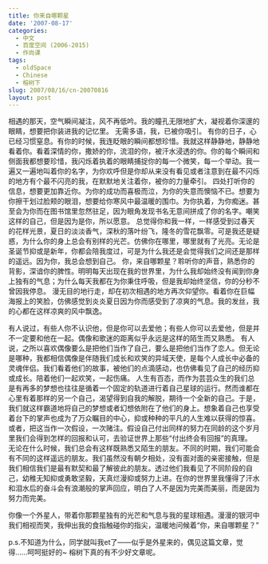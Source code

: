 ```yaml
---
title: 你来自哪颗星
date: '2007-08-17'
categories:
  - 中文
  - 百度空间 (2006-2015)
  - 作尚课
tags:
  - oldSpace
  - Chinese
  - 榕树下
slug: 2007/08/16/cn-20070816
layout: post
---
```

相遇的那天，空气瞬间凝注，风不再低吟。我的瞳孔无限地扩大，凝视着你深邃的眼睛，想要把你装进我的记忆里。
 无需多语，我，已被你吸引。
 有你的日子，心已经习惯窒息。有你的时候，我连眨眼的瞬间都想珍惜。我就这样静静地，静静地看着你。看着深情的你，撒娇的你，流泪的你，被汗水浸透的你。你的每个瞬间和侧面我都想要珍惜，我闪烁着执着的眼睛捕捉你的每一个微笑，每一个举动。我一遍又一遍地叫着你的名字，为你欢呼但是你却从来没有看见或者注意到在最不闪烁的地方有个最不闪亮的我，在默默地关注着你，被你的力量牵引。
 四处打听你的信息，想要更加靠近你。为你的成功而喜极而泣，为你的失意而懊恼不已。想要为你擦干划过脸颊的眼泪，想要给你寒风中最温暖的围巾。为你执着，为你痴迷。甚至会为你而在图书馆里忽然驻足，因为眼角发现书名无意间拼成了你的名字。嘲笑这样的自己，但是因为是你，所以愿意。
 总觉得你和我一样，一样感受到过春天的花样光景，夏日的淡淡香气，深秋的落叶纷飞，隆冬的雪花飘零。可是我还是疑惑，为什么你的身上总会有别样的光芒。仿佛你在哪里，哪里就有了光亮。无论是圣诞节抑或是新年，你都会陪我度过，可是为什么我还是会觉得我们之间还是那样的遥远。因为你，我总会想到自己。
 你，来自哪颗星？聆听你的声音，熟悉你的背影，深谙你的脾性。明明每天出现在我的世界里，为什么我却始终没有闻到你身上独有的气息；为什么每天我都在为你秉住呼吸，但是我却始终坚信，你的分秒不曾因我停息。
 漫无目的地行走，却在初次相遇的地方再次仰望你。看着你在巨幅海报上的笑脸，仿佛感觉到炎炎夏日因为你而感受到了凉爽的气息。我的发丝，我的心都在这样凉爽的风中飘逸。

  有人说过，有些人你不认识他，但是你可以去爱他；有些人你可以去爱他，但是并不一定要和他在一起。偶像和歌迷的距离似乎永远是这样的陌生而又熟悉。
 有人说，之所以喜欢偶像要么是把他们当作了自己，要么是把他们当作了恋人。但无论是哪种，我都相信偶像是伴随我们成长和欢笑的异域天使，是每个人成长中必备的灵魂伴侣。我们看着他们的故事，被他们的点滴感动，也仿佛看见了自己的经历抑或成长。陪着他们一起欢笑，一起伤痛。
 人生有百态，而作为芸芸众生的我们总是有再多的梦想也往往是循着一个固定的轨道进行着自己星球的运行。然而谁都在心里有着那样的另一个自己，渴望得到自我的解脱，期待一个全新的自己。于是，我们就这样霸道地将自己的梦想或者幻想依附在了他们的身上。想象着自己也享受着台下的掌声也成为了万众瞩目的中心，抑或种种的平凡的人生难以获得的惊喜。或者，把这当作一次假设，一次赌注。假设自己付出同样的努力在同龄的这个岁月里我们会得到怎样的回报和认可，去验证世界上那些“付出终会有回报”的真理。
无论在什么时候，我们总会有这样既熟悉又陌生的朋友。不同的时期，我们可能会有不同的这样遥远的朋友。我们虽然没有朝夕相处，没有面对面的亲密接触，但是我们相信我们是最有默契和最了解彼此的朋友。透过他们我看见了不同阶段的自己，幼稚无知抑或勇敢坚毅，天真烂漫抑或努力上进。在你的世界里我懂得了汗水和泪水后的奋斗会有浪潮般的掌声回应，明白了人不是因为完美而美丽，而是因为努力而完美。

  你像一个外星人，带着你那颗星独有的光芒和气息与我的星球相遇。漫漫的银河中我们相视而笑，我伸出我的食指触碰你的指尖，温暖地问候着“你，来自哪颗星？”

 p.s.不知道为什么，同学就叫我et了——似乎是外星来的，偶见这篇文章，觉得……呵呵挺好的~ 榕树下真的有不少好文章呢。
